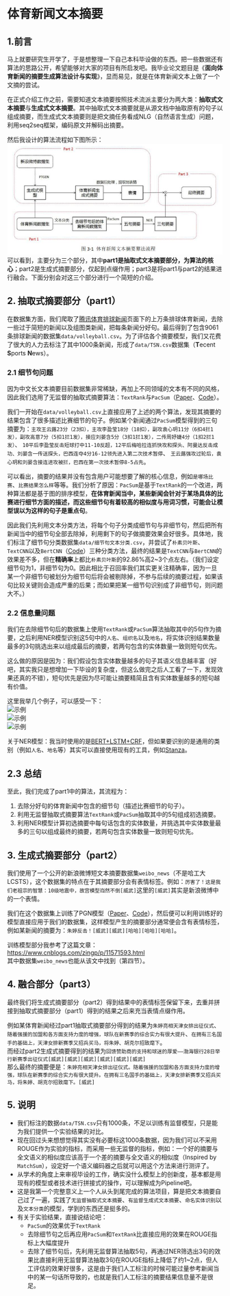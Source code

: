 # 体育新闻文本摘要
## 1.前言
马上就要研究生开学了，于是想整理一下自己本科毕设做的东西。把一些数据还有算法的思路公开，希望能够对大家的项目有所启发吧。我毕业论文题目是《**面向体育新闻的摘要生成算法设计与实现**》，显而易见，就是在体育新闻文本上做了一个文摘的尝试。   

在正式介绍工作之前，需要知道文本摘要按照技术流派主要分为两大类：**抽取式文本摘要**与**生成式文本摘要**。其中抽取式文本摘要就是从源文档中抽取原有的句子以组成摘要，而生成式文本摘要则是把文摘任务看成NLG（自然语言生成）问题，利用seq2seq框架，编码原文并解码出摘要。

然后我设计的算法流程如下图所示：  
![算法流程](image/1.jpg)   
可以看到，主要分为三个部分，其中**part1是抽取式文本摘要部分，为算法的核心**；part2是生成式摘要部分，仅起到点缀作用；part3是将part1与part2的结果进行融合。下面分别会对这三个部分进行一个简短的介绍。

## 2. 抽取式摘要部分（part1）
在数据集方面，我们爬取了<u>[腾讯体育排球新闻](https://sports.qq.com/l/others/paiq/list201203611739.htm)</u>页面下的上万条排球体育新闻，去除一些过于简短的新闻以及组图类新闻，把每条新闻分好句。最后得到了包含9061条排球新闻的数据集```data/volleyball.csv```。为了评估各个摘要模型，我们又花费了很大的人力去标注了其中1000条新闻，形成了```data/TSN.csv```数据集（**T**ecent **S**ports **N**ews）。

### 2.1 细节句问题
因为中文长文本摘要目前数据集非常稀缺，再加上不同领域的文本有不同的风格，因此我们选用了无监督的抽取式摘要算法：```TextRank```与```PacSum```（<u>[Paper](https://arxiv.org/abs/1906.03508)</u>、<u>[Code](https://github.com/mswellhao/PacSum)</u>）。  

我们一开始在```data/volleyball.csv```上直接应用了上述的两个算法，发现其摘要的结果包含了很多描述比赛细节的句子。例如某个新闻通过```PacSum```模型得到的三句摘要为：```主攻王云蕗23分（23扣），主攻李盈莹18分（18扣），副攻袁心玥11分（6扣4拦1发），副攻高意7分（5扣1拦1发），接应刘晏含5分（3扣1拦1发），二传周妤婕4分（1扣2拦1发）```、
```10平后李盈莹反击短球打中11-10反超，12平后梅哈拉连抓快攻和探头、阿曼达反击成功、刘晏含一传送探头，巴西连夺4分16-12领先进入第二次技术暂停```、
```王云蕗强攻过轮后，袁心玥和刘晏含接连进攻被拦，巴西在第一次技术暂停8-5占先```。  

可以看出，摘要的结果并没有包含用户可能想要了解的核心信息，例如```是哪场比赛```、```比赛结果怎么样```等等。我们分析了原因：```PacSum```是基于```TextRank```的一个改进，两种算法都是基于图的排序模型，**在体育新闻当中，某些新闻会针对于某场具体的比赛进行细节方面的描述，而这些细节句有着较高的相似度与用词习惯，可能会让模型误以为这样的句子是重点句**。  

因此我们先利用文本分类方法，将每个句子分类成细节句与非细节句，然后把所有新闻当中的细节句全部去除掉，利用剩下的句子做摘要效果会好很多。具体地，我们标注了细节句分类数据集```data/细节句文本分类.csv```，并尝试了```朴素贝叶斯```、```TextCNN```以及```BertCNN```（<u>[Code](https://github.com/songyingxin/Bert-TextClassification)</u>）三种分类方法，最终的结果是```TextCNN```与```BertCNN```的效果差不多，但在**精确率**上都比```朴素贝叶斯```的92.86%高2~3个点左右。（我们设定细节句为1，非细节句为0。因此相比于召回率我们其实更关注精确率，因为一旦某一个非细节句被划分为细节句后将会被剔除掉，不参与后续的摘要过程，如果该句比较关键则会造成严重的后果；而如果把某一细节句识别成了非细节句，则问题大不。）  

### 2.2 信息量问题
我们在去除细节句后的数据集上使用```TextRank```或```PacSum```算法抽取其中的5句作为摘要，之后利用NER模型识别这5句中的```人名```、```组织名```以及```地名```，将实体识别结果数量最多的3句挑选出来以组成最后的摘要，若两句包含的实体数量一致则短句优先。  

这么做的原因是因为：我们假设包含实体数量越多的句子其语义信息越丰富（好吧，其实我只是想增加一下毕设的复杂度，但这么做完之后人工看了一下，发现效果还真的不错），短句优先是因为尽可能让摘要精简且含有实体数量越多的短句越有价值。  

这里我举几个例子，可以感受一下：  
![示例](image/2.jpg)   
![示例](image/3.jpg)   
![示例](image/4.jpg)   

关于NER模型：我当时使用的是<u>[BERT+LSTM+CRF](https://github.com/macanv/BERT-BiLSTM-CRF-NER)</u>，但如果要识别的是通用的类别（例如```人名```、```地名```等）其实可以直接使用现有的工具，例如<u>[Stanza](https://zhuanlan.zhihu.com/p/114550498)</u>。

## 2.3 总结
至此，我们完成了part1中的算法，其流程为：
1. 去除分好句的体育新闻中包含的细节句（描述比赛细节的句子）。  
2. 利用无监督抽取式摘要算法```TextRank```或```PacSum```抽取其中的5句组成初选摘要。
3. 利用NER模型计算初选摘要中每句话包含的实体数量，并挑选其中实体数量最多的三句以组成最终的摘要，若两句包含实体数量一致则短句优先。

## 3. 生成式摘要部分（part2）
我们使用了一个公开的新浪微博短文本摘要数据集```weibo_news```（不是哈工大LCSTS），这个数据集的特点在于其摘要部分会有表情标签。例如：```厉害了！这是我们老祖宗的智慧：10级地震中，故宫模型岿然不倒[威武]```这里的```[威武]```其实是新浪微博中的一个表情。  

我们在这个数据集上训练了PGN模型（<u>[Paper](https://arxiv.org/abs/1704.04368)</u>、<u>[Code](https://github.com/becxer/pointer-generator/)</u>），然后便可以利用训练好的模型直接应用于我们的数据集，这样模型产生的摘要部分通常便会含有表情标签，例如某新闻的摘要为：```朱婷反击！[威武][威武][哈哈][哈哈][哈哈]```。  

训练模型部分我参考了这篇文章：https://www.cnblogs.com/zingp/p/11571593.html    
其中数据集```weibo_news```也能从该文中找到（第四节）。

## 4. 融合部分（part3）
最终我们将生成式摘要部分（part2）得到结果中的表情标签保留下来，去重并拼接到抽取式摘要部分（part1）得到的结果之后来充当表情点缀作用。  

例如某体育新闻经过part1抽取式摘要部分得到的结果为```朱婷亮相天津女排出征仪式```、```随着强援的加盟和各方面支持力度的增强，球队在新赛季的综合实力有很大提升```、```在拥有三名国手的基础上，天津女排新赛季又招兵买马，将朱婷、胡克尔招致麾下```。  
而经过part2生成式摘要得到的结果为```回馈赞助商的支持和球迷的厚爱——渤海银行28日举行新赛季出征仪式[威武][威武][威武][威武][威武][威武]```  
那么最终的摘要便是：```朱婷亮相天津女排出征仪式。随着强援的加盟和各方面支持力度的增强，球队在新赛季的综合实力有很大提升。在拥有三名国手的基础上，天津女排新赛季又招兵买马，将朱婷、胡克尔招致麾下。[威武]```

## 5. 说明
- 我们标注的数据```data/TSN.csv```只有1000条，不足以训练有监督模型，只是能为我们提供一个实验结果的对比。
- 现在回过头来想想觉得其实没有必要标这1000条数据，因为我们可以不采用ROUGE作为实验的指标，而采用一些无监督的指标，例如：一个好的摘要与全文语义的相似度应该高于一个差的摘要与全文语义的相似度（Inspired by ```MatchSum```），设定好一个语义编码器之后就可以用这个方法来进行测评了。  
- 从学术的角度上来审视毕设的工作，确实没什么模型上的创新度，基本都是用现有的模型或者技术进行拼接式的操作，可以理解成为Pipeline吧。  
- 这是我第一个完整意义上一个人从头到尾完成的算法项目，算是把文本摘要自己过了一遍，实践了```无监督抽取式文本摘要```、```有监督生成式文本摘要```、```命名实体识别```以及```文本分类```的模型，学到的东西还是挺多的。  
- 有关于实验结果，直接说结论吧：  
    - ```PacSum```的效果优于```TextRank```
    - 去除细节句之后再应用```PacSum```和```TextRank```比直接应用的效果在ROUGE指标上大幅度提升
    - 去除了细节句后，先利用无监督算法抽取5句，再通过NER筛选出3句的效果比直接利用无监督算法抽取3句在ROUGE指标上降低了约1~2点，但人工评估的效果好很多，这是由于我们人工标注的时候可能过量参考新闻当中的某一句话所导致的，也就是我们人工标注的摘要结果信息量不是很足。